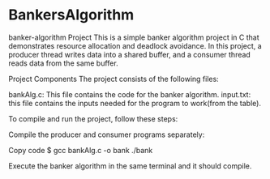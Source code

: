 # BankersAlgorithm
banker-algorithm Project This is a simple banker algorithm project in C that demonstrates resource allocation and deadlock avoidance. In this project, a producer thread writes data into a shared buffer, and a consumer thread reads data from the same buffer.

Project Components The project consists of the following files:

bankAlg.c: This file contains the code for the banker algorithm.
input.txt: this file contains the inputs needed for the program to work(from the table).

To compile and run the project, follow these steps:

Compile the producer and consumer programs separately:

Copy code 
$ gcc bankAlg.c -o bank
./bank

Execute the banker algorithm in the same terminal and it should compile.
